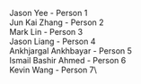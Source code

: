 Jason Yee - Person 1\
Jun Kai Zhang - Person 2\
Mark Lin - Person 3\
Jason Liang - Person 4\
Ankhjargal Ankhbayar - Person 5\
Ismail Bashir Ahmed - Person 6\
Kevin Wang - Person 7\
